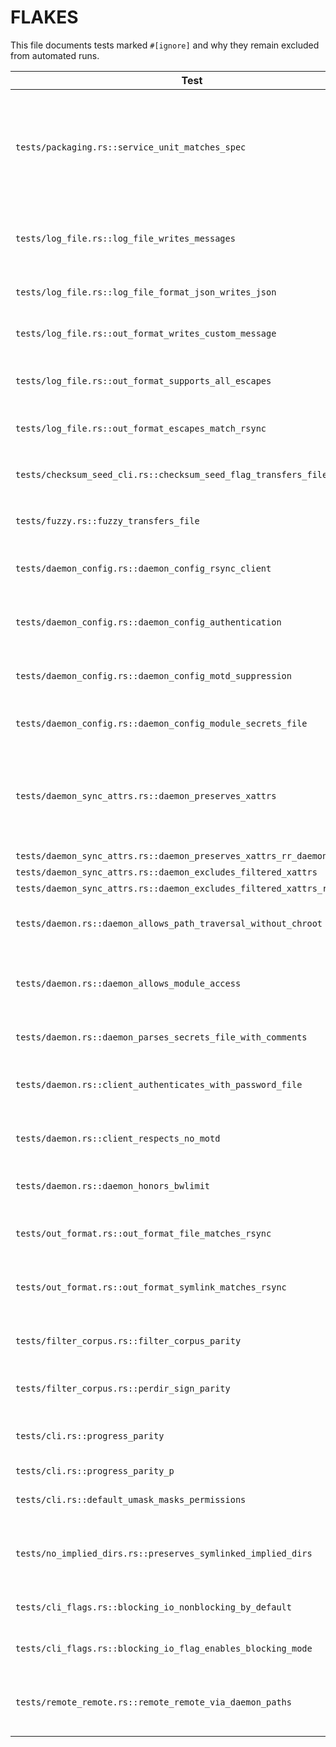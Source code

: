 # FLAKES

This file documents tests marked `#[ignore]` and why they remain excluded from automated runs.

| Test | Reason |
| ---- | ------ |
| `tests/packaging.rs::service_unit_matches_spec` | Service unit packaging checks require systemd packaging context and are not essential for core sync behavior. |
| `tests/log_file.rs::log_file_writes_messages` | Logging to files under development; output not yet deterministic. |
| `tests/log_file.rs::log_file_format_json_writes_json` | JSON log file format still evolving. |
| `tests/log_file.rs::out_format_writes_custom_message` | Custom `--out-format` handling not finalized. |
| `tests/log_file.rs::out_format_supports_all_escapes` | Escape sequence processing incomplete. |
| `tests/log_file.rs::out_format_escapes_match_rsync` | Requires parity with upstream `rsync` binary. |
| `tests/checksum_seed_cli.rs::checksum_seed_flag_transfers_files` | `--checksum-seed` option not yet implemented. |
| `tests/fuzzy.rs::fuzzy_transfers_file` | Fuzzy matching feature pending implementation. |
| `tests/daemon_config.rs::daemon_config_rsync_client` | Daemon configuration interop not complete. |
| `tests/daemon_config.rs::daemon_config_authentication` | Authentication against daemon not implemented. |
| `tests/daemon_config.rs::daemon_config_motd_suppression` | MOTD suppression support incomplete. |
| `tests/daemon_config.rs::daemon_config_module_secrets_file` | Secrets file handling pending. |
| `tests/daemon_sync_attrs.rs::daemon_preserves_xattrs` | Requires extended attribute support and `libacl` which is unavailable in this environment. |
| `tests/daemon_sync_attrs.rs::daemon_preserves_xattrs_rr_daemon` | Same as above. |
| `tests/daemon_sync_attrs.rs::daemon_excludes_filtered_xattrs` | Same as above. |
| `tests/daemon_sync_attrs.rs::daemon_excludes_filtered_xattrs_rr_client` | Same as above. |
| `tests/daemon.rs::daemon_allows_path_traversal_without_chroot` | Daemon chroot/security features unfinished. |
| `tests/daemon.rs::daemon_allows_module_access` | Daemon module access tests require full daemon implementation. |
| `tests/daemon.rs::daemon_parses_secrets_file_with_comments` | Secrets file parsing not yet stable. |
| `tests/daemon.rs::client_authenticates_with_password_file` | Client password file authentication pending. |
| `tests/daemon.rs::client_respects_no_motd` | MOTD suppression feature incomplete. |
| `tests/daemon.rs::daemon_honors_bwlimit` | Bandwidth limiting not implemented. |
| `tests/out_format.rs::out_format_file_matches_rsync` | Depends on external `rsync` for parity checks. |
| `tests/out_format.rs::out_format_symlink_matches_rsync` | Depends on external `rsync` for parity checks. |
| `tests/filter_corpus.rs::filter_corpus_parity` | Filter corpus parity with upstream not yet validated. |
| `tests/filter_corpus.rs::perdir_sign_parity` | Per-directory signing parity pending. |
| `tests/cli.rs::progress_parity` | Progress output parity requires upstream comparison. |
| `tests/cli.rs::progress_parity_p` | Same as above. |
| `tests/cli.rs::default_umask_masks_permissions` | Umask handling under review. |
| `tests/no_implied_dirs.rs::preserves_symlinked_implied_dirs` | Symlinked implied directory behavior unfinished. |
| `tests/cli_flags.rs::blocking_io_nonblocking_by_default` | Blocking I/O flag behavior incomplete. |
| `tests/cli_flags.rs::blocking_io_flag_enables_blocking_mode` | Blocking I/O implementation pending. |
| `tests/remote_remote.rs::remote_remote_via_daemon_paths` | Remote-to-remote transfer through daemon not yet supported. |

